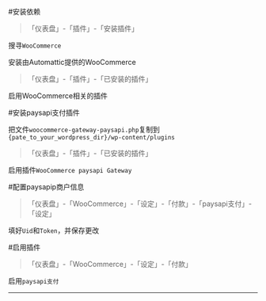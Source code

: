 #安装依赖



>「仪表盘」-「插件」-「安装插件」



搜寻`WooCommerce`

安装由Automattic提供的WooCommerce



>「仪表盘」-「插件」-「已安装的插件」



启用WooCommerce相关的插件



#安装paysapi支付插件



把文件`woocommerce-gateway-paysapi.php`复制到`{pate_to_your_wordpress_dir}/wp-content/plugins`



>「仪表盘」-「插件」-「已安装的插件」



启用插件`WooCommerce paysapi Gateway`



#配置paysapip商户信息



>「仪表盘」-「WooCommerce」-「设定」-「付款」-「paysapi支付」-「设定」



填好`Uid`和`Token`，并保存更改



#启用插件



>「仪表盘」-「WooCommerce」-「设定」-「付款」



启用`paysapi支付`




------